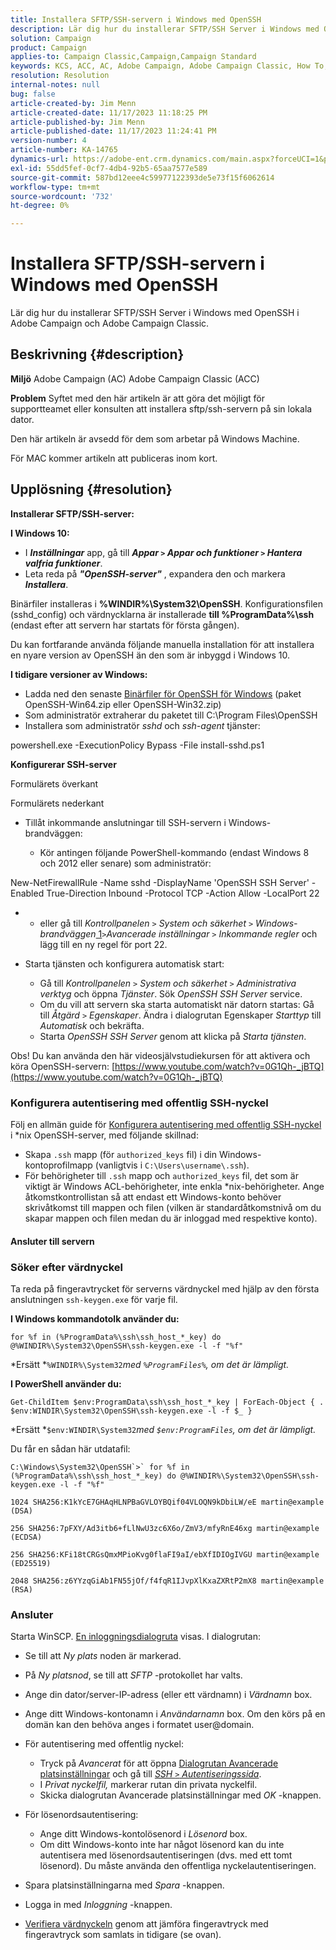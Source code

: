 ```yaml
---
title: Installera SFTP/SSH-servern i Windows med OpenSSH
description: Lär dig hur du installerar SFTP/SSH Server i Windows med OpenSSH i Adobe Campaign och Adobe Campaign Classic.
solution: Campaign
product: Campaign
applies-to: Campaign Classic,Campaign,Campaign Standard
keywords: KCS, ACC, AC, Adobe Campaign, Adobe Campaign Classic, How To, Install SFTP/SSH Server, Windows, OpenSSH
resolution: Resolution
internal-notes: null
bug: false
article-created-by: Jim Menn
article-created-date: 11/17/2023 11:18:25 PM
article-published-by: Jim Menn
article-published-date: 11/17/2023 11:24:41 PM
version-number: 4
article-number: KA-14765
dynamics-url: https://adobe-ent.crm.dynamics.com/main.aspx?forceUCI=1&pagetype=entityrecord&etn=knowledgearticle&id=1e189596-9f85-ee11-8179-6045bd006268
exl-id: 55dd5fef-0cf7-4db4-92b5-65aa7577e589
source-git-commit: 587bd12eee4c59977122393de5e73f15f6062614
workflow-type: tm+mt
source-wordcount: '732'
ht-degree: 0%

---
```


# Installera SFTP/SSH-servern i Windows med OpenSSH


Lär dig hur du installerar SFTP/SSH Server i Windows med OpenSSH i Adobe Campaign och Adobe Campaign Classic.

## Beskrivning {#description}


<b>Miljö</b>
Adobe Campaign (AC) Adobe Campaign Classic (ACC)

<b>Problem</b>
Syftet med den här artikeln är att göra det möjligt för supportteamet eller konsulten att installera sftp/ssh-servern på sin lokala dator.

Den här artikeln är avsedd för dem som arbetar på Windows Machine.

För MAC kommer artikeln att publiceras inom kort.


## Upplösning {#resolution}


<b>Installerar SFTP/SSH-server:</b>

<b>I Windows 10:</b>

- I <b>*Inställningar</b>* app, gå till <b>*Appar `>`  Appar och funktioner `>`  Hantera valfria funktioner</b>*.
- Leta reda på <b>*&quot;OpenSSH-server&quot;</b>* , expandera den och markera <b>*Installera</b>*.


Binärfiler installeras i <b>%WINDIR%\System32\OpenSSH</b>. Konfigurationsfilen (sshd_config) och värdnycklarna är installerade <b>till %ProgramData%\ssh</b> (endast efter att servern har startats för första gången).

Du kan fortfarande använda följande manuella installation för att installera en nyare version av OpenSSH än den som är inbyggd i Windows 10.

<b>I tidigare versioner av Windows:</b>

- Ladda ned den senaste [Binärfiler för OpenSSH för Windows](https://github.com/PowerShell/Win32-OpenSSH/releases "https://github.com/PowerShell/Win32-OpenSSH/releases") (paket OpenSSH-Win64.zip eller OpenSSH-Win32.zip)
- Som administratör extraherar du paketet till C:\Program Files\OpenSSH
- Installera som administratör *sshd* och *ssh-agent* tjänster:


powershell.exe -ExecutionPolicy Bypass -File install-sshd.ps1



<b>Konfigurerar SSH-server</b>

Formulärets överkant

Formulärets nederkant

- Tillåt inkommande anslutningar till SSH-servern i Windows-brandväggen:

   - Kör antingen följande PowerShell-kommando (endast Windows 8 och 2012 eller senare) som administratör:


New-NetFirewallRule -Name sshd -DisplayName &#39;OpenSSH SSH Server&#39; -Enabled True-Direction Inbound -Protocol TCP -Action Allow -LocalPort 22

- 
   - eller gå till *Kontrollpanelen `>`  System och säkerhet `>`  Windows-brandväggen*[ 1](https://winscp.net/eng/docs/guide_windows_openssh_server#fn1)*`>`Avancerade inställningar `>`  Inkommande regler* och lägg till en ny regel för port 22.
- Starta tjänsten och konfigurera automatisk start:

   - Gå till *Kontrollpanelen `>`  System och säkerhet `>`  Administrativa verktyg* och öppna *Tjänster*. Sök *OpenSSH SSH Server* service.
   - Om du vill att servern ska starta automatiskt när datorn startas: Gå till *Åtgärd `>`  Egenskaper*. Ändra i dialogrutan Egenskaper *Starttyp* till *Automatisk* och bekräfta.
   - Starta *OpenSSH SSH Server* genom att klicka på *Starta tjänsten*.


Obs! Du kan använda den här videosjälvstudiekursen för att aktivera och köra OpenSSH-servern: [https://www.youtube.com/watch?v=0G1Qh-_jBTQ](https://www.youtube.com/watch?v=0G1Qh-_jBTQ)





### Konfigurera autentisering med offentlig SSH-nyckel



Följ en allmän guide för [Konfigurera autentisering med offentlig SSH-nyckel](https://winscp.net/eng/docs/guide_public_key) i \*nix OpenSSH-server, med följande skillnad:

- Skapa `.ssh` mapp (för `authorized_keys` fil) i din Windows-kontoprofilmapp (vanligtvis i `C:\Users\username\.ssh`).
- För behörigheter till `.ssh` mapp och `authorized_keys` fil, det som är viktigt är Windows ACL-behörigheter, inte enkla \*nix-behörigheter. Ange åtkomstkontrollistan så att endast ett Windows-konto behöver skrivåtkomst till mappen och filen (vilken är standardåtkomstnivå om du skapar mappen och filen medan du är inloggad med respektive konto).




#### Ansluter till servern



### <b>Söker efter värdnyckel</b>

Ta reda på fingeravtrycket för serverns värdnyckel med hjälp av den första anslutningen `ssh-keygen.exe` för varje fil.

<b>I Windows kommandotolk använder du: </b>


```
for %f in (%ProgramData%\ssh\ssh_host_*_key) do @%WINDIR%\System32\OpenSSH\ssh-keygen.exe -l -f "%f"
```


*Ersätt *`%WINDIR%\System32`*med *`%ProgramFiles%`*, om det är lämpligt.*

<b>I PowerShell använder du: </b>


```
Get-ChildItem $env:ProgramData\ssh\ssh_host_*_key | ForEach-Object { . $env:WINDIR\System32\OpenSSH\ssh-keygen.exe -l -f $_ }
```


*Ersätt *`$env:WINDIR\System32`*med *`$env:ProgramFiles`*, om det är lämpligt.*

Du får en sådan här utdatafil:


```
C:\Windows\System32\OpenSSH`>` for %f in (%ProgramData%\ssh\ssh_host_*_key) do @%WINDIR%\System32\OpenSSH\ssh-keygen.exe -l -f "%f"
```



```
1024 SHA256:K1kYcE7GHAqHLNPBaGVLOYBQif04VLOQN9kDbiLW/eE martin@example (DSA)
```



```
256 SHA256:7pFXY/Ad3itb6+fLlNwU3zc6X6o/ZmV3/mfyRnE46xg martin@example (ECDSA)
```



```
256 SHA256:KFi18tCRGsQmxMPioKvg0flaFI9aI/ebXfIDIOgIVGU martin@example (ED25519)
```



```
2048 SHA256:z6YYzqGiAb1FN55jOf/f4fqR1IJvpXlKxaZXRtP2mX8 martin@example (RSA)
```




### Ansluter



Starta WinSCP. [En inloggningsdialogruta](https://winscp.net/eng/docs/ui_login) visas. I dialogrutan:

- Se till att *Ny plats* noden är markerad.
- På *Ny platsnod*, se till att *SFTP* -protokollet har valts.
- Ange din dator/server-IP-adress (eller ett värdnamn) i *Värdnamn* box.
- Ange ditt Windows-kontonamn i *Användarnamn* box. Om den körs på en domän kan den behöva anges i formatet user@domain.
- För autentisering med offentlig nyckel:

   - Tryck på *Avancerat* för att öppna [Dialogrutan Avancerade platsinställningar](https://winscp.net/eng/docs/ui_login_advanced) och gå till *[SSH `>`  Autentiseringssida](https://winscp.net/eng/docs/ui_login_authentication)*.
   - I *Privat nyckelfil,* markerar rutan din privata nyckelfil.
   - Skicka dialogrutan Avancerade platsinställningar med *OK* -knappen.
- För lösenordsautentisering:

   - Ange ditt Windows-kontolösenord i *Lösenord* box.
   - Om ditt Windows-konto inte har något lösenord kan du inte autentisera med lösenordsautentiseringen (dvs. med ett tomt lösenord). Du måste använda den offentliga nyckelautentiseringen.
- Spara platsinställningarna med *Spara* -knappen.
- Logga in med *Inloggning* -knappen.
- [Verifiera värdnyckeln](https://winscp.net/eng/docs/ssh_verifying_the_host_key) genom att jämföra fingeravtryck med fingeravtryck som samlats in tidigare (se ovan).
